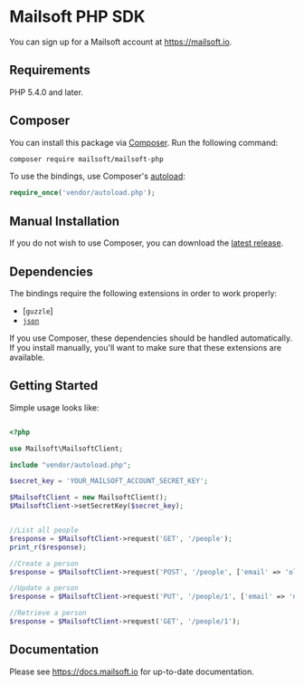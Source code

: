 # Mailsoft PHP SDK

You can sign up for a Mailsoft account at https://mailsoft.io.

## Requirements

PHP 5.4.0 and later.

## Composer

You can install this package via [Composer](http://getcomposer.org/). Run the following command:

```bash
composer require mailsoft/mailsoft-php
```

To use the bindings, use Composer's [autoload](https://getcomposer.org/doc/01-basic-usage.md#autoloading):

```php
require_once('vendor/autoload.php');
```

## Manual Installation

If you do not wish to use Composer, you can download the [latest release](https://github.com/mailsoft/mailsoft-php/releases).

## Dependencies

The bindings require the following extensions in order to work properly:

- [`guzzle`]
- [`json`](https://secure.php.net/manual/en/book.json.php)

If you use Composer, these dependencies should be handled automatically. If you install manually, you'll want to make sure that these extensions are available.

## Getting Started

Simple usage looks like:

```php

<?php

use Mailsoft\MailsoftClient;

include "vendor/autoload.php";

$secret_key = 'YOUR_MAILSOFT_ACCOUNT_SECRET_KEY';

$MailsoftClient = new MailsoftClient();
$MailsoftClient->setSecretKey($secret_key);


//List all people
$response = $MailsoftClient->request('GET', '/people');
print_r($response);

//Create a person
$response = $MailsoftClient->request('POST', '/people', ['email' => 'old@mailsoft.io']);

//Update a person
$response = $MailsoftClient->request('PUT', '/people/1', ['email' => 'new@mailsoft.io']);

//Retrieve a person
$response = $MailsoftClient->request('GET', '/people/1');
```

## Documentation

Please see https://docs.mailsoft.io for up-to-date documentation.